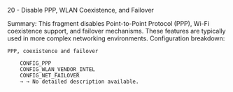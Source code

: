 20 - Disable PPP, WLAN Coexistence, and Failover

Summary: This fragment disables Point-to-Point Protocol (PPP), Wi-Fi coexistence support, and failover mechanisms. These features are typically used in more complex networking environments.
Configuration breakdown:

    PPP, coexistence and failover

        CONFIG_PPP
        CONFIG_WLAN_VENDOR_INTEL
        CONFIG_NET_FAILOVER
        → → No detailed description available.